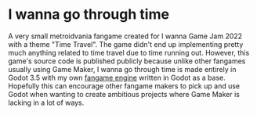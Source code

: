 # I wanna go through time
A very small metroidvania fangame created for I wanna Game Jam 2022 with a theme "Time Travel".
The game didn't end up implementing pretty much anything related to time travel due to time running out.
However, this game's source code is published publicly because unlike other fangames usually using
Game Maker, I wanna go through time is made entirely in Godot 3.5 with my own [fangame engine](https://github.com/Smartkin/godot-fangame-engine) written in Godot as a base.
Hopefully this can encourage other fangame makers to pick up and use Godot when wanting to create ambitious projects where Game Maker is lacking
in a lot of ways.
